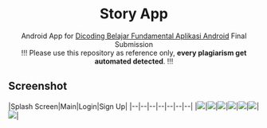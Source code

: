 <h1 align="center">
  Story App
</h1>
<p align="center">
  Android App for <a href="https://www.dicoding.com/academies/14" target="_blank">Dicoding Belajar Fundamental Aplikasi Android</a> Final Submission <br>
  !!! Please use this repository as reference only, <strong>every plagiarism get automated detected</strong>. !!!
</p>

## Screenshot
|Splash Screen|Main|Login|Sign Up|
|--|--|--|--|--|--|--|
|![](assets/light/splashscreen.png?raw=true)|![](assets/light/main.png?raw=true)|![](assets/light/scheduled.png?raw=true)|![](assets/light/history.png?raw=true)|![](assets/light/bookmarked.png?raw=true)|![](assets/light/detail_events.png?raw=true)|![](assets/light/settings.png?raw=true)|
